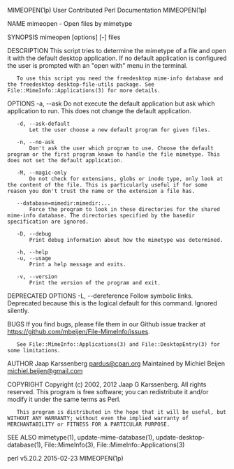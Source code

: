 MIMEOPEN(1p)                                                                       User Contributed Perl Documentation                                                                       MIMEOPEN(1p)

NAME
       mimeopen - Open files by mimetype

SYNOPSIS
       mimeopen [options] [-] files

DESCRIPTION
       This script tries to determine the mimetype of a file and open it with the default desktop application. If no default application is configured the user is prompted with an "open with" menu in
       the terminal.

       To use this script you need the freedesktop mime-info database and the freedesktop desktop-file-utils package. See File::MimeInfo::Applications(3) for more details.

OPTIONS
       -a, --ask
           Do not execute the default application but ask which application to run.  This does not change the default application.

       -d, --ask-default
           Let the user choose a new default program for given files.

       -n, --no-ask
           Don't ask the user which program to use. Choose the default program or the first program known to handle the file mimetype. This does not set the default application.

       -M, --magic-only
           Do not check for extensions, globs or inode type, only look at the content of the file. This is particularly useful if for some reason you don't trust the name or the extension a file has.

       --database=mimedir:mimedir:...
           Force the program to look in these directories for the shared mime-info database. The directories specified by the basedir specification are ignored.

       -D, --debug
           Print debug information about how the mimetype was determined.

       -h, --help
       -u, --usage
           Print a help message and exits.

       -v, --version
           Print the version of the program and exit.

DEPRECATED OPTIONS
       -L, --dereference
           Follow symbolic links.  Deprecated because this is the logical default for this command.  Ignored silently.

BUGS
       If you find bugs, please file them in our Github issue tracker at <https://github.com/mbeijen/File-MimeInfo/issues>.

       See File::MimeInfo::Applications(3) and File::DesktopEntry(3) for some limitations.

AUTHOR
       Jaap Karssenberg <pardus@cpan.org> Maintained by Michiel Beijen <michiel.beijen@gmail.com>

COPYRIGHT
       Copyright (c) 2002, 2012 Jaap G Karssenberg. All rights reserved.  This program is free software; you can redistribute it and/or modify it under the same terms as Perl.

       This program is distributed in the hope that it will be useful, but WITHOUT ANY WARRANTY; without even the implied warranty of MERCHANTABILITY or FITNESS FOR A PARTICULAR PURPOSE.

SEE ALSO
       mimetype(1), update-mime-database(1), update-desktop-database(1), File::MimeInfo(3), File::MimeInfo::Applications(3)

perl v5.20.2                                                                                    2015-02-23                                                                                   MIMEOPEN(1p)
